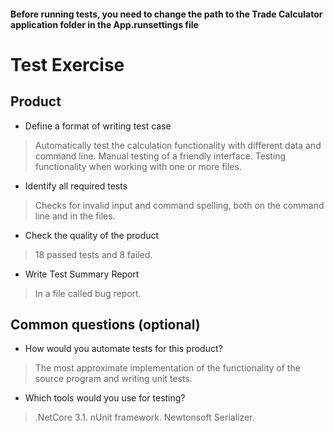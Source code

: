 #### Before running tests, you need to change the path to the Trade Calculator application folder in the App.runsettings file

# Test Exercise

## Product
- Define a format of writing test case
> Automatically test the calculation functionality with different data and command line. 
> Manual testing of a friendly interface. 
> Testing functionality when working with one or more files.

- Identify all required tests
> Checks for invalid input and command spelling, both on the command line and in the files.

- Сheck the quality of the product
> 18 passed tests and 8 failed.

- Write Test Summary Report 
> In a file called bug report.

## Common questions (optional)
- How would you automate tests for this product?
> The most approximate implementation of the functionality of the source program and writing unit tests.

- Which tools would you use for testing?
> .NetCore 3.1. nUnit framework. Newtonsoft Serializer.
